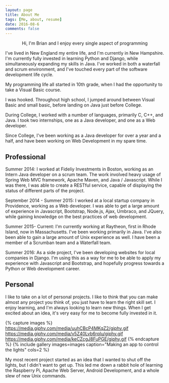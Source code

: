 ```yaml
---
layout: page
title: About Me
tags: [Me, about, resume]
date: 2016-08-6
comments: false
---
```

    
<center>Hi,  I'm Brian and I enjoy every single aspect of programming</center>

I've lived in New England my entire life, and I'm currently in New Hampshire. I'm currently fully invested in learning Python and Django, while simultaneously expanding my skills in Java. I've worked in both a waterfall and scrum environment, and I've touched every part of the software development life cycle.

My programming life all started in 10th grade, when I had the opportunity to take a Visual Basic course. 

I was hooked. Throughout high school, I jumped around between Visual Basic and small basic, before landing on Java just before College. 

During College, I worked with a number of languages, primarily C, C++, and Java.  I took two internships, one as a Java developer, and one as a Web developer. 

Since College, I've been working as a Java developer for over a year and a half, and have been working on Web Development in my spare time.


## Professional

Summer 2014: I worked at Fideliy Investments in Boston, working as an Intern Java developer on a scrum team. The work involved heavy usage of Spring Web MVC framework, Apache Maven, and Java / Javascript. While I was there, I was able to create a RESTful service, capable of displaying the status of different parts of the project.

September 2014 - Summer 2015: I worked at a local startup company in Providence, working as a Web developer. I was able to get a large amount of experience in Javascript, Bootstrap, Node.js, Ajax, Umbraco, and JQuery, while gaining knowledge on the best practices of web development.

Summer 2015- Current: I'm currently working at Raytheon, first in Rhode Island, now in Massachusetts. I've been working primarily in Java. I've also been able to gain a large amount of Unix experience as well. I have been a member of a Scrumban team and a Waterfall team.

Summer 2016: As a side project, I've been developing websites for local companies in Django.  I'm using this as a way for me to be able to apply my experience with Javascript and Bootstrap, and hopefully progress towards a Python or Web development career.


## Personal

I like to take on a lot of personal projects. I like to think that you can make almost any project you think of, you just have to learn the right skill set. I enjoy learning, and I'm always looking to learn new things.  When I get excited about an idea, it's very easy for me to become fully invested in it. 

{% capture images %}
    https://media.giphy.com/media/uuhCBcP4MKqZ2/giphy.gif
    https://media.giphy.com/media/v5Z40Lvb6rplu/giphy.gif
	https://media.giphy.com/media/keCZcgJ8FuPGE/giphy.gif
{% endcapture %}
{% include gallery images=images caption="Making an app to control the lights" cols=2 %}

My most recent project started as an idea that I wanted to shut off the lights, but I didn't want to get up. This led me down a rabbit hole of learning the Raspberry Pi, Apache Web Server, Android Development, and a whole slew of new Unix commands.




